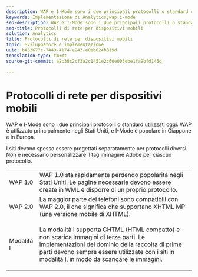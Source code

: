 ```yaml
---
description: WAP e I-Mode sono i due principali protocolli o standard utilizzati oggi. WAP è utilizzato principalmente negli Stati Uniti, e I-Mode è popolare in Giappone e in Europa.
keywords: Implementazione di Analytics;wap;i-mode
seo-description: WAP e I-Mode sono i due principali protocolli o standard utilizzati oggi. WAP è utilizzato principalmente negli Stati Uniti, e I-Mode è popolare in Giappone e in Europa.
seo-title: Protocolli di rete per dispositivi mobili
solution: Analytics
title: Protocolli di rete per dispositivi mobili
topic: Sviluppatore e implementazione
uuid: b453677c-7449-4174-a243-a0eb024b319d
translation-type: tm+mt
source-git-commit: a2c38c2cf3a2c1451e2c60e003ebe1fa9bfd145d

---
```



# Protocolli di rete per dispositivi mobili

WAP e I-Mode sono i due principali protocolli o standard utilizzati oggi. WAP è utilizzato principalmente negli Stati Uniti, e I-Mode è popolare in Giappone e in Europa.

I siti devono spesso essere progettati separatamente per protocolli diversi. Non è necessario personalizzare il tag immagine Adobe per ciascun protocollo.

<table id="table_EBE71664615F48E28B05C767ABDA062B"> 
 <tbody> 
  <tr> 
   <td colname="col1"> WAP 1.0 </td> 
   <td colname="col2"> WAP 1.0 sta rapidamente perdendo popolarità negli Stati Uniti. Le pagine necessarie devono essere create in WML e disporre di un proprio protocollo. </td> 
  </tr> 
  <tr> 
   <td colname="col1"> WAP 2.0 </td> 
   <td colname="col2"> La maggior parte dei telefoni sono compatibili con WAP 2.0, il che significa che supportano XHTML MP (una versione mobile di XHTML). </td> 
  </tr> 
  <tr> 
   <td colname="col1"> Modalità I </td> 
   <td colname="col2"> <p> La modalità I supporta CHTML (HTML compatto) e non scarica immagini di terze parti. Le implementazioni del dominio della raccolta di prime parti devono sempre essere utilizzate con i siti in modalità I, in modo da scaricare le immagini. </p> </td> 
  </tr> 
 </tbody> 
</table>

